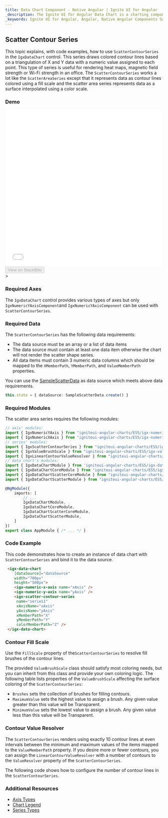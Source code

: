 ```yaml
---
title: Data Chart Component - Native Angular | Ignite UI for Angular
_description: The Ignite UI for Angular Data Chart is a charting component that provides modular design of axis, markers, series, legend, and annotation layers. With this chart, you can create multiple instances of these visual elements in the same chart plot area in order to create composite chart views.
_keywords: Ignite UI for Angular, Angular, Native Angular Components Suite, Native Angular Controls, Native Angular Components, Native Angular Components Library, Angular Chart, Angular Chart Control, Angular Chart Example, Angular Chart Component, Angular Data Chart
---
```


## Scatter Contour Series

This topic explains, with code examples, how to use  `ScatterContourSeries` in the `IgxDataChart` control. This series
draws colored contour lines based on a triangulation of X and Y data with a numeric value assigned to each point. This type of series is useful for rendering heat maps, magnetic field strength or Wi-Fi strength in an office. The `ScatterContourSeries` works a lot like the `ScatterAreaSeries` except that it represents data as contour lines colored using a fill scale and the scatter area series represents data as a surface interpolated using a color scale.

### Demo

<div class="sample-container" style="height: 500px">
    <iframe id="data-chart-type-contour-series-iframe" src='{environment:demosBaseUrl}/charts/data-chart-type-contour-series' width="100%" height="100%" seamless frameBorder="0" onload="onSampleIframeContentLoaded(this);"></iframe>
</div>
<div>
    <button data-localize="stackblitz" disabled class="stackblitz-btn" data-iframe-id="data-chart-type-contour-series-iframe" data-demos-base-url="{environment:demosBaseUrl}">View on StackBlitz
    </button>
</div>>

<div class="divider--half"></div>

### Required Axes

The `IgxDataChart` control provides various types of axes but only `IgxNumericYAxisComponent`and `IgxNumericYAxisComponent` can be used with `ScatterContourSeries`.

### Required Data

The `ScatterContourSeries` has the following data requirements:

-   The data source must be an array or a list of data items
-   The data source must contain at least one data item otherwise the chart will not render the scatter shape series.
-   All data items must contain 3 numeric data columns which should be mapped to the `XMemberPath`, `YMemberPath`, and `ValueMemberPath` properties.

You can use the [SampleScatterData](datachart_data_sources_scatter.md) as data source which meets above data requirements.

```typescript
this.state = { dataSource: SampleScatterData.create() }
```

### Required Modules

<!-- Angular -->

The scatter area series requires the following modules:

```typescript
// axis' modules:
import { IgxNumericYAxis } from "igniteui-angular-charts/ES5/igx-numeric-y-axis";
import { IgxNumericXAxis } from "igniteui-angular-charts/ES5/igx-numeric-x-axis";
// series' modules:
import { IgxScatterContourSeries } from "igniteui-angular-charts/ES5/igx-scatter-contour-series";
import { IgxValueBrushScale } from "igniteui-angular-charts/ES5/igx-value-brush-scale";
import { IgxLinearContourValueResolver } from "igniteui-angular-charts/ES5/igx-linear-contour-value-resolver";
// data chart's modules:
import { IgxDataChartModule } from 'igniteui-angular-charts/ES5/igx-data-chart-module';
import { IgxDataChartCoreModule } from "igniteui-angular-charts/ES5/igx-data-chart-core-module";
import { IgxDataChartScatterCoreModule } from "igniteui-angular-charts/ES5/igx-data-chart-scatter-core-module";
import { IgxDataChartScatterModule } from "igniteui-angular-charts/ES5/igx-data-chart-scatter-module";

@NgModule({
    imports: [
        // ...
        IgxDataChartModule,
        IgxDataChartCoreModule,
        IgxDataChartScatterCoreModule,
        IgxDataChartScatterModule,
    ]
})
export class AppModule { /* ... */ }
```

### Code Example

This code demonstrates how to create an instance of data chart with  `ScatterContourSeries` and bind it to the data source.

```html
 <igx-data-chart
    [dataSource]="dataSource"
    width="700px"
    height="500px">
    <igx-numeric-x-axis name="xAxis" />
    <igx-numeric-y-axis name="yAxis" />
    <igx-scatter-contour-series
     name="series1"
     xAxisName="xAxis"
     yAxisName="yAxis"
     xMemberPath="X"
     yMemberPath="Y"
     colorMemberPath="Z" />
 </igx-data-chart>
```

### Contour Fill Scale

Use the `FillScale` property of the`ScatterContourSeries` to resolve fill brushes of the contour lines.

The provided `ValueBrushScale` class should satisfy most coloring needs, but you can inherit from this class and provide your own coloring logic. The following table lists properties of the `ValueBrushScale` affecting the surface coloring of the `ScatterContourSeries`:

-   `Brushes` sets the collection of brushes for filling contours.
-   `MaximumValue` sets the highest value to assign a brush. Any given value greater than this value will be Transparent.
-   `MinimumValue` sets the lowest value to assign a brush. Any given value less than this value will be Transparent.

### Contour Value Resolver

The `ScatterContourSeries` renders using exactly 10 contour lines at even intervals between the minimum and maximum values of the items mapped to the `ValueMemberPath` property. If you desire more or fewer contours, you can assign the `LinearContourValueResolver` with a number of contours to the `ValueResolver` property of the `ScatterContourSeries`.

The following code shows how to configure the number of contour lines in the `ScatterContourSeries`.

### Additional Resources

-   [Axis Types](datachart_axis_types.md)
-   [Chart Legend](datachart_chart_legends.md)
-   [Series Types](datachart_series_types.md)
